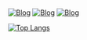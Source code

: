 <head>
    <link rel="stylesheet" href="https://cdn.jsdelivr.net/gh/devicons/devicon@v2.15.1/devicon.min.css">
<head>
<br>

[![Blog](https://img.shields.io/badge/Microsoft_Outlook-0078D4?style=for-the-badge&logo=microsoft-outlook&logoColor=white)](https://outlook.live.com/mail/0/)
[![Blog](https://img.shields.io/badge/LinkedIn-0077B5?style=for-the-badge&logo=linkedin&logoColor=white)](https://www.linkedin.com/in/jeferson-ferreira-934abb234/)
[![Blog](https://img.shields.io/badge/WhatsApp-25D366?style=for-the-badge&logo=whatsapp&logoColor=white)]("https://api.whatsapp.com/send?phone=5571983504607")


[![Top Langs](https://github-readme-stats.vercel.app/api/top-langs/?username=jefersonferreira27&layout=compact&theme=dark)](https://github.com/jefersonferreira27)





